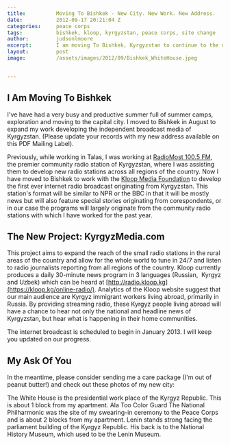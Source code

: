 ```yaml
---
title:			Moving To Bishkek - New City. New Work. New Address.
date:			2012-09-17 20:21:04 Z
categories:		peace corps
tags:			bishkek, kloop, kyrgyzstan, peace corps, site change
author:			judsonlmoore
excerpt:		I am moving To Bishkek, Kyrgyzstan to continue to the next step of my Peace Corps Service. Get all of my new details and learn about my new project here.
layout:			post
image:			/assets/images/2012/09/Bishkek_WhiteHouse.jpeg


---
```


## I Am Moving To Bishkek

I've have had a very busy and productive summer full of summer camps, exploration and moving to the capital city. I moved to Bishkek in August to expand my work developing the independent broadcast media of Kyrgyzstan. (Please update your records with my new address available on this PDF Mailing Label).

Previously, while working in Talas, I was working at [RadioMost 100.5 FM](http://radiomost.org/), the premier community radio station of Kyrgyzstan, where I was assisting them to develop new radio stations across all regions of the country. Now I have moved to Bishkek to work with the [Kloop Media Foundation](http://kloop.kg) to develop the first ever internet radio broadcast originating from Kyrgyzstan. This station's format will be similar to NPR or the BBC in that it will be mostly news but will also feature special stories originating from corespondents, or in our case the programs will largely originate from the community radio stations with which I have worked for the past year.

## The New Project: KyrgyzMedia.com

This project aims to expand the reach of the small radio stations in the rural areas of the country and allow for the whole world to tune in 24/7 and listen to radio journalists reporting from all regions of the country. Kloop currently produces a daily 30-minute news program in 3 languages (Russian,  Kyrgyz and Uzbek) which can be heard at [http://radio.kloop.kg](https://kloop.kg/online-radio/). Analytics of the Kloop website suggest that our main audience are Kyrgyz immigrant workers living abroad, primarily in Russia. By providing streaming radio, these Kyrgyz people living abroad will have a chance to hear not only the national and headline news of Kyrgyzstan, but hear what is happening in their home communities.

The internet broadcast is scheduled to begin in January 2013. I will keep you updated on our progress.

## My Ask Of You

In the meantime, please consider sending me a care package (I'm out of peanut butter!) and check out these photos of my new city:

The White House is the presidential work place of the Kyrgyz Republic. This is about 1 block from my apartment. Ala Too Color Guard The National Philharmonic was the site of my swearing-in ceremony to the Peace Corps and is about 2 blocks from my apartment. Lenin stands strong facing the parliament building of the Kyrgyz Republic. His back is to the National History Museum, which used to be the Lenin Museum.
